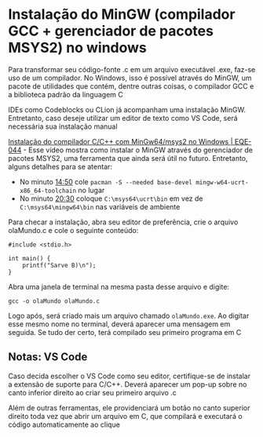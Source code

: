 # Instalação do MinGW (compilador GCC + gerenciador de pacotes MSYS2) no windows

Para transformar seu código-fonte .c em um arquivo executável .exe, faz-se uso de um compilador. No Windows, isso é possível através do MinGW, um pacote de utilidades que contém, dentre outras coisas, o compilador GCC e a biblioteca padrão da linguagem C

IDEs como Codeblocks ou CLion já acompanham uma instalação MinGW. Entretanto, caso deseje utilizar um editor de texto como VS Code, será necessária sua instalação manual

[Instalação do compilador C/C++ com MinGw64/msys2 no Windows | EQE-044](https://youtu.be/ShPPSwpClPc?si=FRaOlj9jwK5PfmTm) - Esse vídeo mostra como instalar o MinGW através do gerenciador de pacotes MSYS2, uma ferramenta que ainda será útil no futuro. Entretanto, alguns detalhes para se atentar:
- No minuto [14:50](https://youtu.be/ShPPSwpClPc?si=FRaOlj9jwK5PfmTm&t=890) cole `pacman -S --needed base-devel mingw-w64-ucrt-x86_64-toolchain` no lugar
- No minuto [20:30](https://youtu.be/ShPPSwpClPc?si=UzmYE-01f-KvXKWI&t=1230) coloque `C:\msys64\ucrt\bin` em vez de `C:\msys64\mingw64\bin` nas variáveis de ambiente

Para checar a instalação, abra seu editor de preferência, crie o arquivo olaMundo.c e cole o seguinte conteúdo:
```
#include <stdio.h>

int main() {
    printf("Sarve B)\n");
}
```
Abra uma janela de terminal na mesma pasta desse arquivo e digite:
```
gcc -o olaMundo olaMundo.c
```
Logo após, será criado mais um arquivo chamado `olaMundo.exe`. Ao digitar esse mesmo nome no terminal, deverá aparecer uma mensagem em seguida. Se tudo der certo, terá compilado seu primeiro programa em C

## Notas: VS Code
Caso decida escolher o VS Code como seu editor, certifique-se de instalar a extensão de suporte para C/C++. Deverá aparecer um pop-up sobre no canto inferior direito ao criar seu primeiro arquivo .c

Além de outras ferramentas, ele providenciará um botão no canto superior direito toda vez que abrir um arquivo em C, que compilará e executará o código automaticamente ao clique
